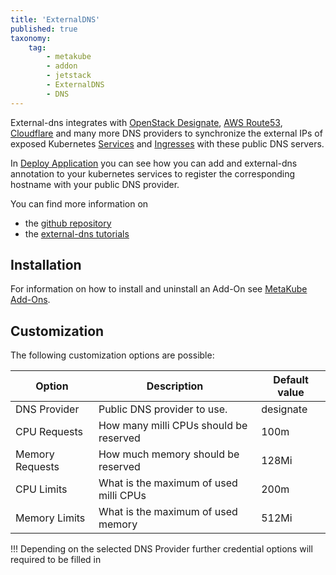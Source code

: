 ```yaml
---
title: 'ExternalDNS'
published: true
taxonomy:
    tag:
        - metakube
        - addon
        - jetstack
        - ExternalDNS
        - DNS
---
```


External-dns integrates with [OpenStack Designate](https://docs.syseleven.de/syseleven-stack/reference/dns), [AWS Route53](https://aws.amazon.com/route53), [Cloudflare](https://www.cloudflare.com/dns/) and many more DNS providers to synchronize the external IPs of exposed Kubernetes [Services](https://kubernetes.io/docs/concepts/services-networking/service/) and [Ingresses](https://kubernetes.io/docs/concepts/services-networking/ingress/) with these public DNS servers.

In [Deploy Application](../../04.tutorials/16.deploy-an-application/default.en.md) you can see how you can add and external-dns annotation to your kubernetes services to register the corresponding hostname with your public DNS provider.

You can find more information on

* the [github repository](https://github.com/kubernetes-incubator/external-dns)
* the [external-dns tutorials](https://github.com/kubernetes-incubator/external-dns/blob/master/docs/tutorials)

## Installation

For information on how to install and uninstall an Add-On see [MetaKube Add-Ons](../default.en.md).

## Customization

The following customization options are possible:

| Option | Description | Default value |
| ------ | ----------- | ------------- |
| DNS Provider | Public DNS provider to use. | designate |
| CPU Requests | How many milli CPUs should be reserved | 100m |
| Memory Requests | How much memory should be reserved | 128Mi |
| CPU Limits | What is the maximum of used milli CPUs | 200m |
| Memory Limits | What is the maximum of used memory | 512Mi |

!!! Depending on the selected DNS Provider further credential options will required to be filled in


